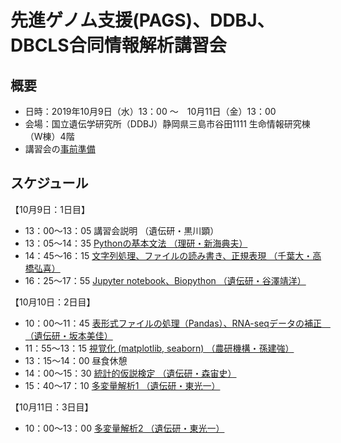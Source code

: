# 先進ゲノム支援(PAGS)、DDBJ、DBCLS合同情報解析講習会
## 概要
- 日時：2019年10月9日（水）13：00 ～　10月11日（金）13：00 
- 会場：国立遺伝学研究所（DDBJ）静岡県三島市谷田1111  生命情報研究棟（W棟）4階
- 講習会の[事前準備](https://github.com/genome-sci/pags_workshop_2019/tree/master/0)
## スケジュール
【10月9日：1日目】
- 13：00～13：05 講習会説明 （遺伝研・黒川顕） 
- 13：05～14：35 [Pythonの基本文法 （理研・新海典夫）](https://github.com/genome-sci/pags_workshop_2019/tree/master/1-1)
- 14：45～16：15 [文字列処理、ファイルの読み書き、正規表現 （千葉大・高橋弘喜）](https://github.com/genome-sci/pags_workshop_2019/tree/master/1-2)
- 16：25～17：55 [Jupyter notebook、Biopython （遺伝研・谷澤靖洋）](https://github.com/genome-sci/pags_workshop_2019/tree/master/1-3)

【10月10日：2日目】
- 10：00～11：45 [表形式ファイルの処理（Pandas）、RNA-seqデータの補正　（遺伝研・坂本美佳）](https://github.com/genome-sci/pags_workshop_2019/tree/master/2-1)  
- 11：55〜13：15 [視覚化 (matplotlib, seaborn) （農研機構・孫建強）](https://github.com/genome-sci/pags_workshop_2019/tree/master/2-2)
- 13：15〜14：00 昼食休憩  
- 14：00〜15：30 [統計的仮説検定 （遺伝研・森宙史）](https://github.com/genome-sci/pags_workshop_2019/tree/master/2-3)
- 15：40〜17：10 [多変量解析1 （遺伝研・東光一）](https://github.com/genome-sci/pags_workshop_2019/tree/master/2-4)

【10月11日：3日目】
- 10：00～13：00 [多変量解析2 （遺伝研・東光一）](https://github.com/genome-sci/pags_workshop_2019/tree/master/3-1)
